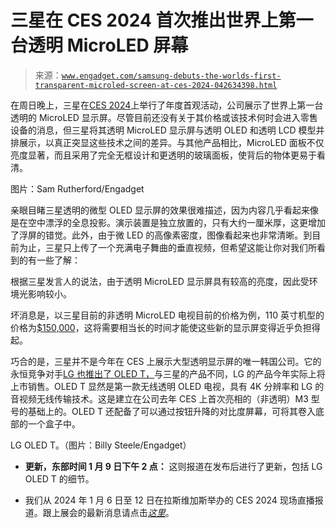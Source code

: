 <!--yml

category: 未分类

date: 2024-05-27 14:41:28

-->

# 三星在 CES 2024 首次推出世界上第一台透明 MicroLED 屏幕

> 来源：[`www.engadget.com/samsung-debuts-the-worlds-first-transparent-microled-screen-at-ces-2024-042634398.html`](https://www.engadget.com/samsung-debuts-the-worlds-first-transparent-microled-screen-at-ces-2024-042634398.html)

在周日晚上，三星在[CES 2024](https://www.engadget.com/ces-2024-live-coverage-from-ces-unveiled-000021968.html)上举行了年度首观活动，公司展示了世界上第一台透明的 MicroLED 显示屏。尽管目前还没有关于其价格或该技术何时会进入零售设备的消息，但三星将其透明 MicroLED 显示屏与透明 OLED 和透明 LCD 模型并排展示，以真正突显这些技术之间的差异。与其他产品相比，MicroLED 面板不仅亮度显著，而且采用了完全无框设计和更透明的玻璃面板，使背后的物体更易于看清。

图片：Sam Rutherford/Engadget

亲眼目睹三星透明的微型 OLED 显示屏的效果很难描述，因为内容几乎看起来像是在空中漂浮的全息投影。演示装置是独立放置的，只有大约一厘米厚，这更增加了浮屏的错觉。此外，由于微 LED 的高像素密度，图像看起来也非常清晰。到目前为止，三星只上传了一个充满电子舞曲的垂直视频，但希望这能让你对我们所看到的有一些了解：

根据三星发言人的说法，由于透明 MicroLED 显示屏具有较高的亮度，因此受环境光影响较小。

坏消息是，以三星目前的非透明 MicroLED 电视目前的价格为例，110 英寸机型的价格为[$150,000](https://www.samsung.com/us/televisions-home-theater/tvs/micro-led/110-class-micro-led-samsung-4k-with-smart-hub-mna110ms1acxza/)，这将需要相当长的时间才能使这些新的显示屏变得近乎负担得起。

巧合的是，三星并不是今年在 CES 上展示大型透明显示屏的唯一韩国公司。它的永恒竞争对手[LG 也推出了 OLED T，](https://www.engadget.com/lg-brought-the-worlds-first-wireless-transparent-oled-tv-to-ces-2024-071151174.html)与三星的产品不同，LG 的产品今年实际上将上市销售。OLED T 显然是第一款无线透明 OLED 电视，具有 4K 分辨率和 LG 的音视频无线传输技术。这是建立在公司去年 CES 上首次亮相的（非透明）M3 型号的基础上的。OLED T 还配备了可以通过按钮升降的对比度屏幕，可将其卷入底部的一个盒子中。

LG OLED T。（图片：Billy Steele/Engadget）

-   **更新，东部时间 1 月 9 日下午 2 点：** 这则报道在发布后进行了更新，包括 LG OLED T 的细节。

-   我们从 2024 年 1 月 6 日至 12 日在拉斯维加斯举办的 CES 2024 现场直播报道。跟上展会的最新消息请点击[*这里*](https://www.engadget.com/guides/ces/)。
